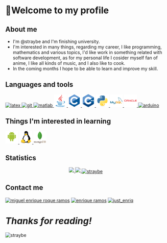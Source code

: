 # **👋Welcome to my profile**

## **About me**

- I'm @straybe and I'm finishing university.
- I'm interested in many things, regarding my career, I like programming, mathematics and various topics, I'd like work in something related with software development, as for my personal life I cosider myself fan of anime, I like all kinds of music, and I also like to cook.
- In the coming months I hope to be able to learn and improve my skill.

## Languages and tools
<p align="left">	
	<a href="https://www.latex-project.org/	" target="_blank" rel="noreferrer"> <img src="https://cdn.icon-icons.com/icons2/2389/PNG/512/latex_logo_icon_145115.png" alt="latex" width="40" height="40"/> </a>
	<a href="https://git-scm.com/" target="_blank" rel="noreferrer"> <img src="https://www.vectorlogo.zone/logos/git-scm/git-scm-icon.svg" alt="git" width="40" height="40"/> </a>
	<a href="https://www.mathworks.com/" target="_blank" rel="noreferrer"> <img src="https://upload.wikimedia.org/wikipedia/commons/2/21/Matlab_Logo.png" alt="matlab" width="40" height="40"/> </a> 
	<a href="https://www.java.com" target="_blank" rel="noreferrer"> <img src="https://raw.githubusercontent.com/devicons/devicon/master/icons/java/java-original.svg" alt="java" width="40" height="40"/> </a> 
	<a href="https://www.cprogramming.com/" target="_blank" rel="noreferrer"> <img src="https://raw.githubusercontent.com/devicons/devicon/master/icons/c/c-original.svg" alt="c" width="40" height="40"/> </a> 
	<a href="https://www.w3schools.com/cpp/" target="_blank" rel="noreferrer"> <img src="https://raw.githubusercontent.com/devicons/devicon/master/icons/cplusplus/cplusplus-original.svg" alt="cplusplus" width="40" height="40"/> </a>
	<a href="https://www.python.org" target="_blank" rel="noreferrer"> <img src="https://raw.githubusercontent.com/devicons/devicon/master/icons/python/python-original.svg" alt="python" width="40" height="40"/> </a>
	<a href="https://www.mysql.com/" target="_blank" rel="noreferrer"> <img src="https://raw.githubusercontent.com/devicons/devicon/master/icons/mysql/mysql-original-wordmark.svg" alt="mysql" width="40" height="40"/> </a> 
	<a href="https://www.oracle.com/" target="_blank" rel="noreferrer"> <img src="https://raw.githubusercontent.com/devicons/devicon/master/icons/oracle/oracle-original.svg" alt="oracle" width="40" height="40"/> </a>
	<a href="https://www.arduino.cc/" target="_blank" rel="noreferrer"> <img src="https://cdn.worldvectorlogo.com/logos/arduino-1.svg" alt="arduino" width="40" height="40"/> </a> 
</p>

## **Things I'm interested in learning**
<p align="left"> 
	<a href="https://developer.android.com" target="_blank" rel="noreferrer"> <img src="https://raw.githubusercontent.com/devicons/devicon/master/icons/android/android-original-wordmark.svg" alt="android" width="40" height="40"/> </a> 
	<a href="https://www.linux.org/" target="_blank" rel="noreferrer"> <img src="https://raw.githubusercontent.com/devicons/devicon/master/icons/linux/linux-original.svg" alt="linux" width="40" height="40"/> </a> 
	<a href="https://www.mongodb.com/" target="_blank" rel="noreferrer"> <img src="https://raw.githubusercontent.com/devicons/devicon/master/icons/mongodb/mongodb-original-wordmark.svg" alt="mongodb" width="40" height="40"/> </a> 
</p>

## Statistics
<p align="center">
<a href="https://github.com/straybe">
  	<img height="180em" src="https://github-readme-stats-eight-theta.vercel.app/api?username=straybe&show_icons=true&theme=dark&include_all_commits=true&count_private=true"/>
  	<img height="180em" src="https://github-readme-stats-eight-theta.vercel.app/api/top-langs/?username=straybe&layout=compact&langs_count=8&theme=dark"/>
	<img align="center" src="https://github-readme-streak-stats.herokuapp.com/?user=straybe&show_icons=true&theme=dark&include_all_commits=true&count_private=true" alt="straybe" />
</a>
</p>

## **Contact me**

<a href="https://www.linkedin.com/in/miguel-enrique-roque-ramos-b6b2a225b/" target="blank"><img align="center" src="https://raw.githubusercontent.com/rahuldkjain/github-profile-readme-generator/master/src/images/icons/Social/linked-in-alt.svg" alt="miguel enrique roque ramos" height="30" width="40" /></a>
    <a href="https://www.facebook.com/profile.php?id=100080187008640" target="blank"><img align="center" src="https://raw.githubusercontent.com/rahuldkjain/github-profile-readme-generator/master/src/images/icons/Social/facebook.svg" alt="enrique ramos" height="30" width="40" /></a>
    <a href="https://instagram.com/just_enriq" target="blank"><img align="center" src="https://raw.githubusercontent.com/rahuldkjain/github-profile-readme-generator/master/src/images/icons/Social/instagram.svg" alt="just_enriq" height="30" width="40" /></a>

# ***Thanks for reading!***

<p align="left"> <img src="https://komarev.com/ghpvc/?username=straybe&label=Profile%20views&color=0e75b6&style=flat" alt="straybe" /> </p>
